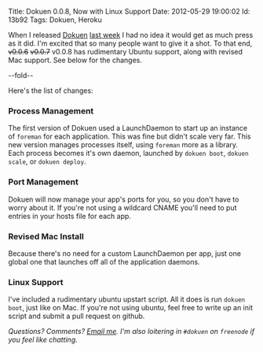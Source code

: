 Title: Dokuen 0.0.8, Now with Linux Support
Date:  2012-05-29 19:00:02
Id:    13b92
Tags:  Dokuen, Heroku

When I released [Dokuen](https://github.com/peterkeen/dokuen) [last week](/dokuen-update) I had no idea it would get as much press as it did. I'm excited that so many people want to give it a shot. To that end, <strike>v0.0.6</strike> <strike>v0.0.7</strike> v0.0.8 has rudimentary Ubuntu support, along with revised Mac support. See below for the changes.

--fold--

Here's the list of changes:

### Process Management

The first version of Dokuen used a LaunchDaemon to start up an instance of `foreman` for each application. This was fine but didn't scale very far. This new version manages processes itself, using `foreman` more as a library. Each process becomes it's own daemon, launched by `dokuen boot`, `dokuen scale`, or `dokuen deploy`.

### Port Management

Dokuen will now manage your app's ports for you, so you don't have to worry about it. If you're not using a wildcard CNAME you'll need to put entries in your hosts file for each app.

### Revised Mac Install

Because there's no need for a custom LaunchDaemon per app, just one global one that launches off all of the application daemons. 

### Linux Support

I've included a rudimentary ubuntu upstart script. All it does is run `dokuen boot`, just like on Mac. If you're not using ubuntu, feel free to write up an init script and submit a pull request on github.

*Questions? Comments? [Email me](mailto:pete@bugsplat.info). I'm also loitering in `#dokuen` on `freenode` if you feel like chatting.*
